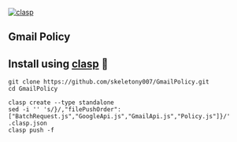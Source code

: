 [![clasp](https://img.shields.io/badge/built%20with-clasp-4285f4.svg)](https://github.com/google/clasp)

## Gmail Policy

## Install using [clasp](https://github.com/google/clasp) 🔗

```
git clone https://github.com/skeletony007/GmailPolicy.git
cd GmailPolicy

clasp create --type standalone
sed -i '' 's/}/,"filePushOrder":["BatchRequest.js","GoogleApi.js","GmailApi.js","Policy.js"]}/' .clasp.json
clasp push -f
```
